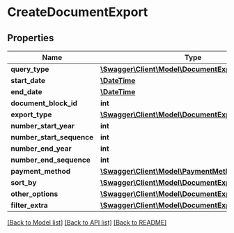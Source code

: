 # CreateDocumentExport

## Properties
Name | Type | Description | Notes
------------ | ------------- | ------------- | -------------
**query_type** | [**\Swagger\Client\Model\DocumentExportQueryType**](DocumentExportQueryType.md) |  | 
**start_date** | [**\DateTime**](\DateTime.md) |  | 
**end_date** | [**\DateTime**](\DateTime.md) |  | 
**document_block_id** | **int** |  | [optional] 
**export_type** | [**\Swagger\Client\Model\DocumentExportType**](DocumentExportType.md) |  | 
**number_start_year** | **int** |  | [optional] 
**number_start_sequence** | **int** |  | [optional] 
**number_end_year** | **int** |  | [optional] 
**number_end_sequence** | **int** |  | [optional] 
**payment_method** | [**\Swagger\Client\Model\PaymentMethod**](PaymentMethod.md) |  | [optional] 
**sort_by** | [**\Swagger\Client\Model\DocumentExportSortBy**](DocumentExportSortBy.md) |  | [optional] 
**other_options** | [**\Swagger\Client\Model\DocumentExportOtherOptions**](DocumentExportOtherOptions.md) |  | [optional] 
**filter_extra** | [**\Swagger\Client\Model\DocumentExportFilterExtra**](DocumentExportFilterExtra.md) |  | [optional] 

[[Back to Model list]](../../README.md#documentation-for-models) [[Back to API list]](../../README.md#documentation-for-api-endpoints) [[Back to README]](../../README.md)

